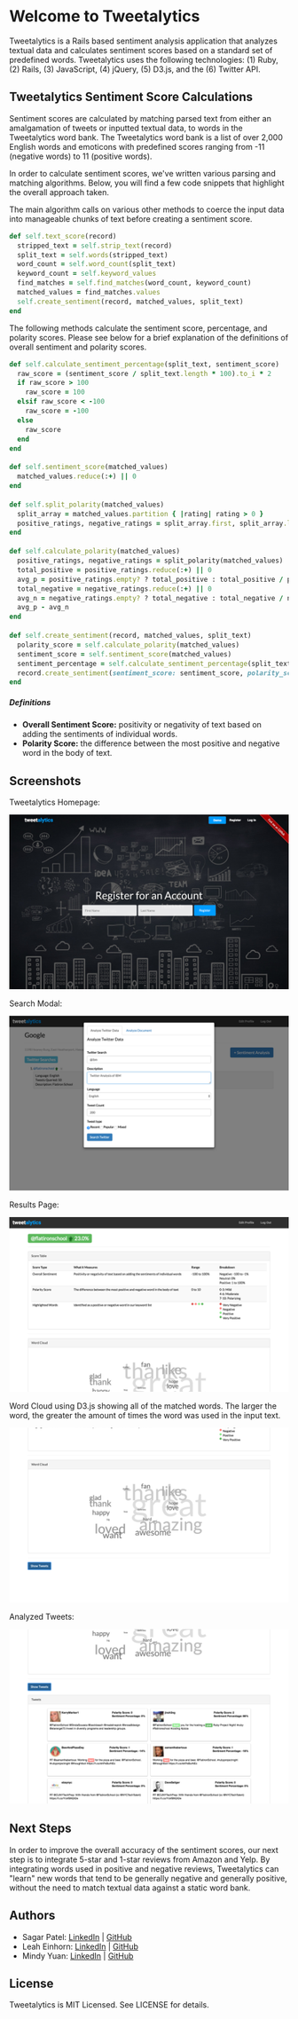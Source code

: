 # Welcome to Tweetalytics

Tweetalytics is a Rails based sentiment analysis application that analyzes textual data and calculates sentiment scores based on a standard set of predefined words. Tweetalytics uses the following technologies: (1) Ruby, (2) Rails, (3) JavaScript, (4) jQuery, (5) D3.js, and the (6) Twitter API.

## Tweetalytics Sentiment Score Calculations

Sentiment scores are calculated by matching parsed text from either an amalgamation of tweets or inputted textual data, to words in the Tweetalytics word bank. The Tweetalytics word bank is a list of over 2,000 English words and emoticons with predefined scores ranging from -11 (negative words) to 11 (positive words).

In order to calculate sentiment scores, we've written various parsing and matching algorithms. Below, you will find a few code snippets that highlight the overall approach taken.

The main algorithm calls on various other methods to coerce the input data into manageable chunks of text before creating a sentiment score.

```ruby
def self.text_score(record)
  stripped_text = self.strip_text(record)
  split_text = self.words(stripped_text)
  word_count = self.word_count(split_text)
  keyword_count = self.keyword_values
  find_matches = self.find_matches(word_count, keyword_count)
  matched_values = find_matches.values
  self.create_sentiment(record, matched_values, split_text)
end
```
The following methods calculate the sentiment score, percentage, and polarity scores. Please see below for a brief explanation of the definitions of overall sentiment and polarity scores.

```ruby
def self.calculate_sentiment_percentage(split_text, sentiment_score)
  raw_score = (sentiment_score / split_text.length * 100).to_i * 2
  if raw_score > 100
    raw_score = 100
  elsif raw_score < -100
    raw_score = -100
  else
    raw_score
  end
end

def self.sentiment_score(matched_values)
  matched_values.reduce(:+) || 0
end

def self.split_polarity(matched_values)
  split_array = matched_values.partition { |rating| rating > 0 }
  positive_ratings, negative_ratings = split_array.first, split_array.last
end

def self.calculate_polarity(matched_values)
  positive_ratings, negative_ratings = split_polarity(matched_values)
  total_positive = positive_ratings.reduce(:+) || 0
  avg_p = positive_ratings.empty? ? total_positive : total_positive / positive_ratings.length
  total_negative = negative_ratings.reduce(:+) || 0
  avg_n = negative_ratings.empty? ? total_negative : total_negative / negative_ratings.length
  avg_p - avg_n
end

def self.create_sentiment(record, matched_values, split_text)
  polarity_score = self.calculate_polarity(matched_values)
  sentiment_score = self.sentiment_score(matched_values)
  sentiment_percentage = self.calculate_sentiment_percentage(split_text, sentiment_score)
  record.create_sentiment(sentiment_score: sentiment_score, polarity_score: polarity_score, sentiment_percentage: sentiment_percentage)
end
```

##### Definitions
* **Overall Sentiment Score:** positivity or negativity of text based on adding the sentiments of individual words.
* **Polarity Score:** the difference between the most positive and negative word in the body of text.

## Screenshots

Tweetalytics Homepage:

![homepage](app/assets/images/homepage.png "Homepage")

Search Modal:

![search](app/assets/images/search.png "Search")

Results Page:

![search_results](app/assets/images/search_results.png "Search Results")

Word Cloud using D3.js showing all of the matched words. The larger the word, the greater the amount of times the word was used in the input text.

![d3](app/assets/images/d3.png "D3")

Analyzed Tweets:

![show_tweets](app/assets/images/show_tweets.png "Show Tweets")

## Next Steps

In order to improve the overall accuracy of the sentiment scores, our next step is to integrate 5-star and 1-star reviews from Amazon and Yelp. By integrating words used in positive and negative reviews, Tweetalytics can "learn" new words that tend to be generally negative and generally positive, without the need to match textual data against a static word bank.

## Authors

* Sagar Patel: [LinkedIn](www.linkedin.com/in/patelsagar) | [GitHub](github.com/sagarpatel8384)
* Leah Einhorn: [LinkedIn](https://www.linkedin.com/in/leah-einhorn-36b05831) | [GitHub](github.com/itsatype)
* Mindy Yuan: [LinkedIn](www.linkedin.com/in/mindy-yuan-53218044) | [GitHub](github.com/mindyyuan)

## License

Tweetalytics is MIT Licensed. See LICENSE for details.
